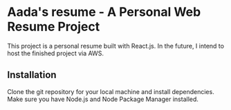 # Aada's resume - A Personal Web Resume Project

This project is a personal resume built with React.js. In the future, I intend to host the finished project via AWS. 

## Installation

Clone the git repository for your local machine and install dependencies. Make sure you have Node.js and Node Package Manager installed. 